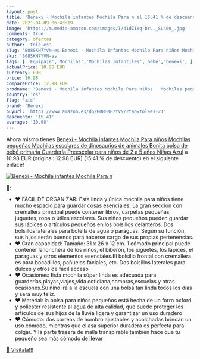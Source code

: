 ```yaml
---
layout: post
title: 'Benexi - Mochila infantes Mochila Para n al 15.41 % de descuento'
date: 2021-04-09 06:43:19
image: 'https://m.media-amazon.com/images/I/41dZIxq-brL._SL400_.jpg'
comments: true
category: ofertas
author: 'tole.es'
slug: 'B08SKH7YVN-es Benexi - Mochila infantes Mochila Para niños Mochilas...'
sku: 'B08SKH7YVN-es'
tags: [ 'Equipaje','Mochilas','Mochilas infantiles','bebé','benexi', ]
actualPrice: 10.98 EUR
currency: EUR
price: 10.98
comparePrice: 12.98 EUR
prodname: 'Benexi - Mochila infantes Mochila Para niños   Mochilas pequeñas Mochilas escolares de dinosaurios de animales Bonita bolsa de bebé primaria Guardería Preescolar para niños de 2 a 5 años Niñas  Azul'
country: 'es'
flag: '🇪🇸'
brand: 'Benexi'
buyurl: 'https://www.amazon.es/dp/B08SKH7YVN/?tag=tolees-21'
descuento: '15.41'
average: '10.98'
---
```


Ahora mismo tienes [Benexi - Mochila infantes Mochila Para niños   Mochilas pequeñas Mochilas escolares de dinosaurios de animales Bonita bolsa de bebé primaria Guardería Preescolar para niños de 2 a 5 años Niñas  Azul](https://www.amazon.es/dp/B08SKH7YVN/?tag=tolees-21) a 10.98 EUR (original: 12.98 EUR) (15.41 %  de descuento) en el siguiente enlace!

[![Benexi - Mochila infantes Mochila Para n](https://m.media-amazon.com/images/I/41dZIxq-brL._SL400_.jpg)](https://www.amazon.es/dp/B08SKH7YVN/?tag=tolees-21)

🔎:

- ♥ FÁCIL DE ORGANIZAR: Esta linda y única mochila para niños tiene mucho espacio para guardar cosas esenciales. La gran sección con cremallera principal puede contener libros, carpetas pequeñas, juguetes, ropa o útiles escolares. Sus niños pequeños pueden guardar sus lápices o artículos pequeños en los bolsillos delanteros. Dos bolsillos laterales para botella de agua o paraguas. Según su función, sus hijos serán buenos para hacerse cargo de sus propias pertenencias.
- ♥ Gran capacidad: Tamaño: 31 x 26 x 12 cm. 1 cómodo principal puede contener la lonchera de los niños, el biberón, los juguetes, los lápices, el paraguas y otros elementos esenciales.El bolsillo frontal con cremallera es para bocadillos, pañuelos faciales, etc. Dos bolsillos laterales para dulces y otros de fácil acceso
- ♥ Ocasiones: Esta mochila súper linda es adecuada para guarderías,playas,viajes,vida cotidiana,compras,escuelas y otras ocasiones.Su niño irá a la escuela con una bolsa tan linda todos los días y será muy feliz.
- ♥ Material: la bolsa para niños pequeños está hecha de un forro oxford y poliéster resistente al agua de alta calidad, que puede proteger los artículos de sus hijos de la lluvia ligera y garantizar un uso duradero
- ♥ Cómodo: dos correas de hombro ajustables y acolchadas brindan un uso cómodo, mientras que el asa superior duradera es perfecta para colgar. Y la parte trasera de malla transpirable también hace que tu pequeño sea más cómodo de llevar

[🛒 Visítala!!!](https://www.amazon.es/dp/B08SKH7YVN/?tag=tolees-21)
